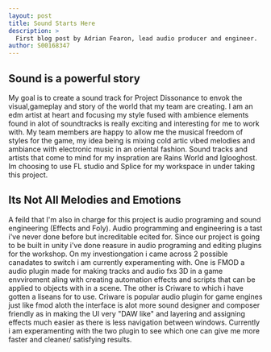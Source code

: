 ```yaml
---
layout: post
title: Sound Starts Here
description: >
  First blog post by Adrian Fearon, lead audio producer and engineer.
author: S00168347
---
```


## Sound is a powerful story

My goal is to create a sound track for Project Dissonance to envok the visual,gameplay and story of the world that my team are creating.
I am an edm artist at heart and focusing my style fused with ambience elements found in alot of soundtracks is really exciting and interesting for me to work with.
My team members are happy to allow me the musical freedom of styles for the game, my idea being is mixing cold artic vibed melodies and ambiance with electronic music in an oriental fashion.
Sound tracks and artists that come to mind for my inspration are Rains World and Iglooghost.
Im choosing to use FL studio and Splice for my workspace in under taking this project.

## Its Not All Melodies and Emotions

A feild that I'm also in charge for this project is audio programing and sound engineering (Effects and Foly).
Audio programming and engineering is a tast i've never done before but increditable ecited for.
Since our project is going to be built in unity i've done reasure in audio programing and editing plugins for the workshop. On my investiongation i came across 2 possible canadates to switch i am currently experamenting with. One is FMOD a audio plugin made for making tracks and audio fxs 3D in a game envviroment aling with creating automation effects and scripts that can be applied to objects with in a scene.
The other is Criware to which i have gotten a liseans for to use. Criware is popular audio plugin for game engines just like fmod aloth the interface is alot more sound designer and composer friendly as in making the UI very "DAW like" and layering and assigning effects much easier as there is less navigation between windows.
Currently i am experamenting with the two plugin to see which one can give me more faster and cleaner/ satisfying results.